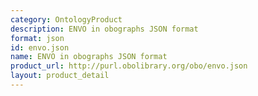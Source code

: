 ```yaml
---
category: OntologyProduct
description: ENVO in obographs JSON format
format: json
id: envo.json
name: ENVO in obographs JSON format
product_url: http://purl.obolibrary.org/obo/envo.json
layout: product_detail
---
```

